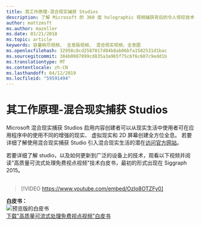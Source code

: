 ```yaml
---
title: 其工作原理-混合现实捕获 Studios
description: 了解 Microsoft 的 360 度 holographic 视频捕获背后的令人惊叹技术的工作原理。
author: mattzmsft
ms.author: mazeller
ms.date: 03/21/2018
ms.topic: article
keywords: 容量耗尽视频、 全息版视频、 混合现实视频，全息图
ms.openlocfilehash: 32958c8cd2587017d04b8ab06bfa1502531d1bac
ms.sourcegitcommit: 384b0087899cd835a3a965f75c6f6c607c9edd1b
ms.translationtype: MT
ms.contentlocale: zh-CN
ms.lasthandoff: 04/12/2019
ms.locfileid: "59591494"
---
```

# <a name="how-it-works---mixed-reality-capture-studios"></a>其工作原理-混合现实捕获 Studios

Microsoft 混合现实捕获 Studios 启用内容创建者可以从现实生活中使用者可在应用程序中的使用不同的增强的现实、 虚拟现实和 2D 屏幕创建全方位全息。 若要详细了解使用混合现实捕获 Studio 引入混合现实生活的潜在[访问官方网站](https://www.microsoft.com/mixed-reality/capture-studios)。

若要详细了解 studio，以及如何更新到广泛的设备上的技术，观看以下视频并阅读"高质量可流式处理免费视点视频"技术白皮书，最初的形式出现在 Siggraph 2015。
<br>
<br>
>[!VIDEO https://www.youtube.com/embed/OzIo8OTZFy0]


**白皮书：**<br>
![预览版的白皮书](images/siggraph-whitepaper-thumb-200px.png)<br>
[下载"高质量可流式处理免费视点视频"白皮书](images/high-quality-streamable-free-viewpoint-video.pdf)
